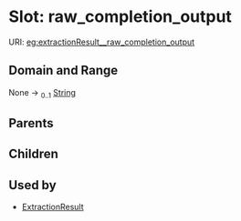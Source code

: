
# Slot: raw_completion_output




URI: [eg:extractionResult__raw_completion_output](http://w3id.org/ontogpt/environmental-metagenome/extractionResult__raw_completion_output)


## Domain and Range

None &#8594;  <sub>0..1</sub> [String](types/String.md)

## Parents


## Children


## Used by

 * [ExtractionResult](ExtractionResult.md)
